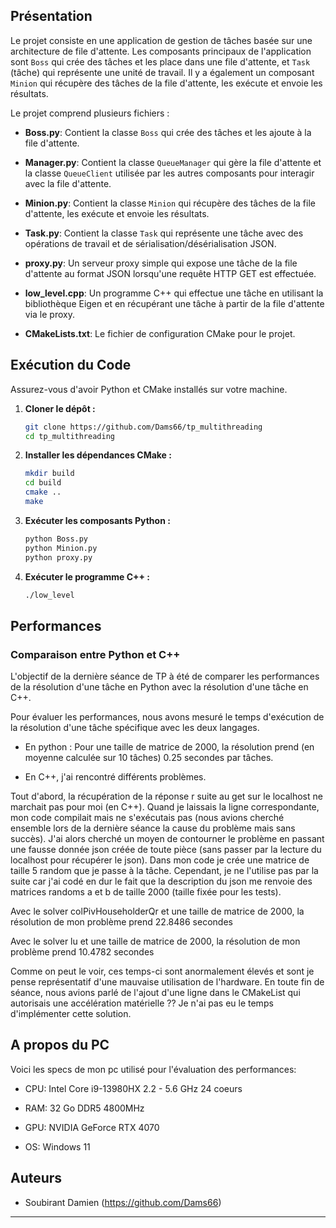 
## Présentation

Le projet consiste en une application de gestion de tâches basée sur une architecture de file d'attente. Les composants principaux de l'application sont `Boss` qui crée des tâches et les place dans une file d'attente, et `Task` (tâche) qui représente une unité de travail. Il y a également un composant `Minion` qui récupère des tâches de la file d'attente, les exécute et envoie les résultats.

Le projet comprend plusieurs fichiers :

- **Boss.py**: Contient la classe `Boss` qui crée des tâches et les ajoute à la file d'attente.

- **Manager.py**: Contient la classe `QueueManager` qui gère la file d'attente et la classe `QueueClient` utilisée par les autres composants pour interagir avec la file d'attente.

- **Minion.py**: Contient la classe `Minion` qui récupère des tâches de la file d'attente, les exécute et envoie les résultats.

- **Task.py**: Contient la classe `Task` qui représente une tâche avec des opérations de travail et de sérialisation/désérialisation JSON.

- **proxy.py**: Un serveur proxy simple qui expose une tâche de la file d'attente au format JSON lorsqu'une requête HTTP GET est effectuée.

- **low_level.cpp**: Un programme C++ qui effectue une tâche en utilisant la bibliothèque Eigen et en récupérant une tâche à partir de la file d'attente via le proxy.

- **CMakeLists.txt**: Le fichier de configuration CMake pour le projet.

## Exécution du Code

Assurez-vous d'avoir Python et CMake installés sur votre machine.

1. **Cloner le dépôt :**

    ```bash
    git clone https://github.com/Dams66/tp_multithreading
    cd tp_multithreading
    ```

2. **Installer les dépendances CMake :**

    ```bash
    mkdir build
    cd build
    cmake ..
    make
    ```

3. **Exécuter les composants Python :**

    ```bash
    python Boss.py
    python Minion.py
    python proxy.py
    ```

4. **Exécuter le programme C++ :**

    ```bash
    ./low_level
    ```
## Performances

### Comparaison entre Python et C++

L'objectif de la dernière séance de TP à été de comparer les performances de la résolution d'une tâche en Python avec la résolution d'une tâche en C++.

Pour évaluer les performances, nous avons mesuré le temps d'exécution de la résolution d'une tâche spécifique avec les deux langages.

- En python : Pour une taille de matrice de 2000, la résolution prend (en moyenne calculée sur 10 tâches) 0.25 secondes par tâches.

- En C++, j'ai rencontré différents problèmes.

Tout d'abord, la récupération de la réponse r suite au get sur le localhost ne marchait pas pour moi (en C++). Quand je laissais la ligne correspondante, mon code compilait mais ne s'exécutais pas (nous avions cherché ensemble lors de la dernière séance la cause du problème mais sans succès). J'ai alors cherché un moyen de contourner le problème en passant une fausse donnée json créée de toute pièce (sans passer par la lecture du localhost pour récupérer le json).
Dans mon code je crée une matrice de taille 5 random que je passe à la tâche. Cependant, je ne l'utilise pas par la suite car j'ai codé en dur le fait que la description du json me renvoie des matrices randoms a et b de taille 2000 (taille fixée pour les tests).

Avec le solver colPivHouseholderQr et une taille de matrice de 2000, la résolution de mon problème prend 22.8486 secondes

Avec le solver lu et une taille de matrice de 2000, la résolution de mon problème prend 10.4782 secondes

Comme on peut le voir, ces temps-ci sont anormalement élevés et sont je pense représentatif d'une mauvaise utilisation de l'hardware. En toute fin de séance, nous avions parlé de l'ajout d'une ligne dans le CMakeList qui autorisais une accélération matérielle ?? Je n'ai pas eu le temps d'implémenter cette solution.

## A propos du PC

Voici les specs de mon pc utilisé pour l'évaluation des performances:

- CPU: Intel Core i9-13980HX 2.2 - 5.6 GHz 24 coeurs

- RAM: 32 Go DDR5 4800MHz

- GPU: NVIDIA GeForce RTX 4070

- OS: Windows 11

## Auteurs

- Soubirant Damien (https://github.com/Dams66)

---
